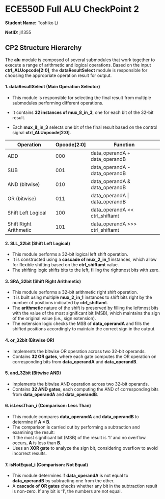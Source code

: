 # ECE550D Full ALU CheckPoint 2

**Student Name:** Toshiko Li

**NetID:** jl1355



## CP2 Structure Hierarchy

The **alu** module is composed of several submodules that work together to execute a range of arithmetic and logical operations. Based on the input **ctrl_ALUopcode[2:0]**, the **dataResultSelect** module is responsible for choosing the appropriate operation result for output.

#### 1. dataResultSelect (Main Operation Selector)

- This module is responsible for selecting the final result from multiple submodules performing different operations.

- It contains **32 instances of mux_8_in_3**, one for each bit of the 32-bit result.

- Each **mux_8_in_3** selects one bit of the final result based on the control signal **ctrl_ALUopcode[2:0]**.

| Operation              | Opcode[2:0] | Function                       |
| ---------------------- | ----------- | ------------------------------ |
| ADD                    | 000         | data_operandA + data_operandB  |
| SUB                    | 001         | data_operandA - data_operandB  |
| AND (bitwise)          | 010         | data_operandA & data_operandB  |
| OR (bitwise)           | 011         | data_operandA \| data_operandB |
| Shift Left Logical      | 100         | data_operandA << ctrl_shiftamt |
| Shift Right Arithmetic  | 101         | data_operandA >>> ctrl_shiftamt |

#### 2. SLL_32bit (Shift Left Logical)

- This module performs a 32-bit logical left shift operation.
- It is constructed using a **cascade of mux_2_in_1** instances, which allow for flexible shifting based on the **ctrl_shiftamt** value.
- The shifting logic shifts bits to the left, filling the rightmost bits with zero.



#### 3. SRA_32bit (Shift Right Arithmetic)

- This module performs a 32-bit arithmetic right shift operation.
- It is built using multiple **mux_2_in_1** instances to shift bits right by the number of positions indicated by **ctrl_shiftamt**.
- The **arithmetic** nature of the shift is preserved by filling the leftmost bits with the value of the most significant bit (MSB), which maintains the sign of the original value (i.e., sign extension).
- The extension logic checks the MSB of **data_operandA** and fills the shifted positions accordingly to maintain the correct sign in the output.



#### 4. or_32bit (Bitwise OR)

- Implements the bitwise OR operation across two 32-bit operands.
- Contains **32 OR gates**, where each gate computes the OR operation on corresponding bits from **data_operandA** and **data_operandB**.



#### 5. and_32bit (Bitwise AND)

- Implements the bitwise AND operation across two 32-bit operands.
- Contains **32 AND gates**, each computing the AND of corresponding bits from **data_operandA** and **data_operandB**.



#### 6. isLessThan_i (Comparison: Less Than)

- This module compares **data_operandA** and **data_operandB** to determine if **A < B**.
- The comparison is carried out by performing a subtraction and examining the result:
- If the most significant bit (MSB) of the result is ‘1’ and no overflow occurs, **A** is less than **B**.
- Uses an **XOR gate** to analyze the sign bit, considering overflow to avoid incorrect results.



#### 7. isNotEqual_i (Comparison: Not Equal)

- This module determines if **data_operandA** is not equal to **data_operandB** by subtracting one from the other.
- A **cascade of OR gates** checks whether any bit in the subtraction result is non-zero. If any bit is ‘1’, the numbers are not equal.